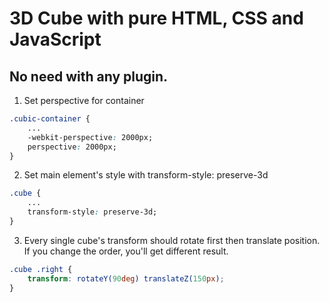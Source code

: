 # 3D Cube with pure HTML, CSS and JavaScript

## No need with any plugin.

1. Set perspective for container

```css
.cubic-container {
	...
	-webkit-perspective: 2000px;
	perspective: 2000px;
}
```

2. Set main element's style with transform-style: preserve-3d

```css
.cube {
	...
	transform-style: preserve-3d;
}
```

3. Every single cube's transform should rotate first then translate position. If you change the order, you'll get different result.

```css
.cube .right {
	transform: rotateY(90deg) translateZ(150px);
}
```